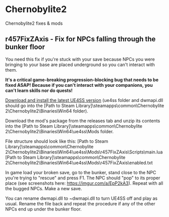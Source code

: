 # Chernobylite2
 Chernobylite2 fixes & mods

## r457FixZAxis - Fix for NPCs falling through the bunker floor

You need this fix if you're stuck with your save because NPCs you were bringing to your base are placed underground so you can't interact with them.

**It's a critical game-breaking progression-blocking bug that needs to be fixed ASAP! Because if you can't interact with your companions, you can't learn skills nor do quests!**

[Download and install the latest UE4SS version](https://github.com/UE4SS-RE/RE-UE4SS/releases) (ue4ss folder and dwmapi.dll should go into the \[Path to Steam Library\]\\steamapps\\common\\Chernobylite 2\\Chernobylite2\\Binaries\\Win64 folder).

Download the mod's package from the releases tab and unzip its contents into the \[Path to Steam Library\]\\steamapps\\common\\Chernobylite 2\\Chernobylite2\\Binaries\\Win64\\ue4ss\\Mods folder.

File structure should look like this:
\[Path to Steam Library\]\\steamapps\\common\\Chernobylite 2\\Chernobylite2\\Binaries\\Win64\\ue4ss\\Mods\\r457FixZAxis\\Scripts\\main.lua
\[Path to Steam Library\]\\steamapps\\common\\Chernobylite 2\\Chernobylite2\\Binaries\\Win64\\ue4ss\\Mods\\r457FixZAxis\\enabled.txt

In game load your broken save, go to the bunker, stand close to the NPC you're trying to "rescue" and press F1. The NPC should "pop" to its proper place (see screenshots here: https://imgur.com/a/EpP2kA3). Repeat with all the bugged NPCs. Make a new save.

You can rename dwmapi.dll to ~dwmapi.dll to turn UE4SS off and play as usual. Rename the file back and repeat the procedure if any of the other NPCs end up under the bunker floor.